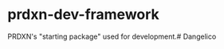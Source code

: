 prdxn-dev-framework
===================

PRDXN's "starting package" used for development.# Dangelico
